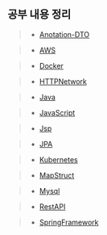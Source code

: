 ## 공부 내용 정리
> + [Anotation-DTO](https://github.com/hgs-study/DailyStudy/blob/main/Anotation-DTO.md)

> + [AWS](https://github.com/hgs-study/HTTPNetwork/blob/main/AWS.md)

> + [Docker](https://github.com/hgs-study/DailyStudy/blob/main/Docker.md)

> + [HTTPNetwork](https://github.com/hgs-study/HTTPNetwork/blob/main/HttpNetwork.md)

> + [Java](https://github.com/hgs-study/DailyStudy/blob/main/Java.md)

> + [JavaScript](https://github.com/hgs-study/DailyStudy/blob/main/JavaScript.md)

> + [Jsp](https://github.com/hgs-study/DailyStudy/blob/main/Jsp.md)

> + [JPA](https://github.com/hgs-study/DailyStudy/blob/main/JPA.md)

> + [Kubernetes](https://github.com/hgs-study/DailyStudy/blob/main/Kubernetes.md)

> + [MapStruct](https://github.com/hgs-study/DailyStudy/blob/main/MapStruct.md)

> + [Mysql](https://github.com/hgs-study/DailyStudy/blob/main/Mysql.md)

> + [RestAPI](https://github.com/hgs-study/DailyStudy/blob/main/RestAPI.md)
 
> + [SpringFramework](https://github.com/hgs-study/DailyStudy/blob/main/SpringFramework.md)




 


